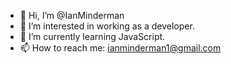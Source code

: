 - 👋 Hi, I’m @IanMinderman
- 👀 I’m interested in working as a developer.
- 🌱 I’m currently learning JavaScript.
- 📫 How to reach me:
ianminderman1@gmail.com
